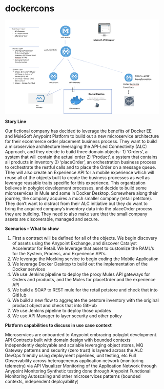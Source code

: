 # dockercons

![Alt text](https://github.com/darrinsolomon/dockercon/blob/master/demo.png?raw=true "dockercon_demo")

<B>Story Line</B>

Our fictional company has decided to leverage the benefits of Docker EE and MuleSoft Anypoint Platform to build out a new microservice architecture for their ecommerce order placement business process.  They want to build a microservice architecture leveraging the API-Led Connectivity (ALC) Approach, and they decide to build three domain objects- 1) ‘Orders’, a system that will contain the actual order 2) ‘Product’, a system that contains all products in inventory 3) ‘placeOrder’, an orchestration business process to orchestrate the restful calls and to place the Order on a message queue.  They will also create an Experience API for a mobile experience which will reuse all of the objects built to create the business processes as well as leverage reusable traits specific for this experience.  This organization believes in polyglot development processes, and decide to build some microservices in Mule and some in Docker Desktop.  Somewhere along their journey, the company acquires a much smaller company (retail petstore).  They don’t want to distract from their ALC initiative but they do want to bring the acquired company’s inventory data into the placeOrder process they are building.  They need to also make sure that the small company assets are discoverable, managed and secure.

<B>Scenarios – What to show</B>

1) First a contract will be defined for all of the objects.  We begin discovery of assets using the Anypoint Exchange, and discover Catalyst Accelerator for Retail.  We leverage that asset to customize the RAML’s for the System, Process, and Experience API’s.
2) We leverage the Mocking service to begin coding the Mobile Application
3) We leverage Docker Desktop to build out the implementation of the Docker services
4) We use Jenkins pipeline to deploy the proxy Mules API gateways for Orders and products, and the Mules for placeOrder and the experience API
5) We build a SOAP to REST mule for the retail petstore and check that into GitHub
6) We build a new flow to aggregate the petstore inventory with the original product object and check that into GitHub
7) We use Jenkins pipeline to deploy those updates
8) We use API Manager to layer security and other policy

<B>Platform capabilities to discuss in use case context</B>

Microservices are onboarded to Anypoint embracing polyglot development.  
API Contracts built with domain design with bounded contexts
Independently deployable and scalable leveraging object stores, MQ
Gateway patterns and security (zero trust) is layered across the ALC 
DevOps friendly using deployment pipelines, unit testing, etc
Full Observability across heterogeneous application network (monitoring telemetry) via API Visualizer
Monitoring of the Application Network through Anypoint Monitoring
Synthetic testing done through Anypoint Functional Monitoring
Autoscaling and other microservices patterns (bounded contexts, independent deployability)
